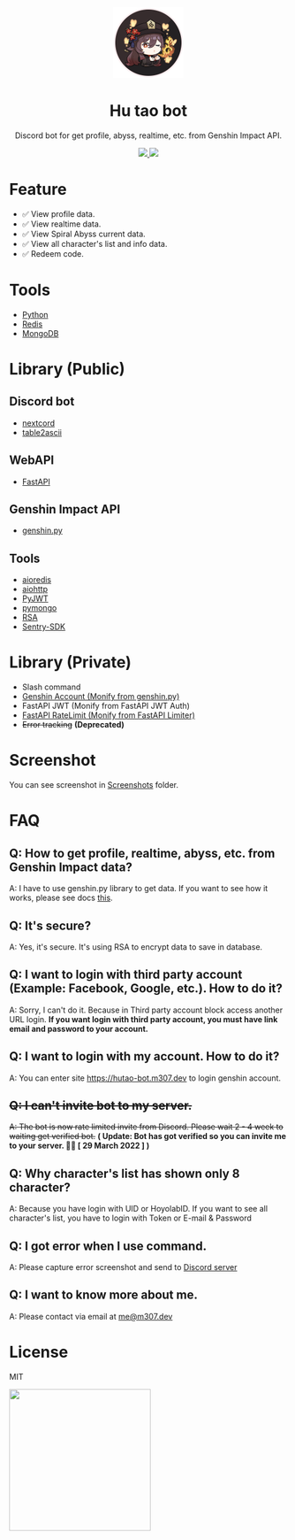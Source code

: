 <div align="center">
  <img width="128" height="128" src="./images/logo.png">
  <h1>Hu tao bot</h1>
  <p>Discord bot for get profile, abyss, realtime, etc. from Genshin Impact API.</p>
  <a href="https://discord.com/api/oauth2/authorize?client_id=937763881152020481&permissions=8&redirect_uri=https%3A%2F%2Fhutao-bot.m307.dev%2Foauth&scope=bot%20applications.commands">
    <img src="https://img.shields.io/badge/Discord-5865F2?style=for-the-badge&logo=discord&logoColor=white" />
  </a>
  <a href="https://hutao-bot.m307.dev">
    <img src="https://img.shields.io/badge/website-000000?style=for-the-badge&logo=About.me&logoColor=white" />
  </a>
</div>

# Feature
- ✅ View profile data.
- ✅ View realtime data.
- ✅ View Spiral Abyss current data.
- ✅ View all character's list and info data.
- ✅ Redeem code.

# Tools
- [Python](https://www.python.org/)
- [Redis](https://redis.io/)
- [MongoDB](https://www.mongodb.com/)

# Library (Public)
## Discord bot
- [nextcord](https://github.com/nextcord/nextcord)
- [table2ascii](https://github.com/DenverCoder1/table2ascii)

## WebAPI 
- [FastAPI](https://fastapi.tiangolo.com/)

## Genshin Impact API
- [genshin.py](https://github.com/thesadru/genshin.py)

## Tools
- [aioredis](https://aioredis.readthedocs.io/en/latest/)
- [aiohttp](https://docs.aiohttp.org/en/stable/)
- [PyJWT](https://pyjwt.readthedocs.io/en/stable/)
- [pymongo](https://github.com/mongodb/mongo-python-driver)
- [RSA](https://stuvel.eu/software/rsa/)
- [Sentry-SDK](https://docs.sentry.io/clients/python/)

# Library (Private)
- Slash command
- [Genshin Account (Monify from genshin.py)](https://github.com/Hu-tao-bot/genshin.py)
- FastAPI JWT (Monify from FastAPI JWT Auth)
- [FastAPI RateLimit (Monify from FastAPI Limiter)](https://github.com/long2ice/fastapi-limiter) 
- ~~Error tracking~~ **(Deprecated)**

# Screenshot
You can see screenshot in [Screenshots](./screenshots/README.md) folder.

# FAQ
## Q: How to get profile, realtime, abyss, etc. from Genshin Impact data?
A: I have to use genshin.py library to get data. If you want to see how it works, please see docs [this](https://thesadru.github.io/genshin.py/genshin_api/).

## Q: It's secure?
A: Yes, it's secure. It's using RSA to encrypt data to save in database.

## Q: I want to login with third party account (Example: Facebook, Google, etc.). How to do it?
A: Sorry, I can't do it. Because in Third party account block access another URL login. **If you want login with third party account, you must have link email and password to your account.** 

## Q: I want to login with my account. How to do it?
A: You can enter site https://hutao-bot.m307.dev to login genshin account.

## ~~Q: I can't invite bot to my server.~~
~~A: The bot is now rate limited invite from Discord. Please wait 2 - 4 week to waiting get verified bot.~~
**( Update: Bot has got verified so you can invite me to your server. 🥳🎉 [ 29 March 2022 ] )**

## Q: Why character's list has shown only 8 character?
A: Because you have login with UID or HoyolabID. If you want to see all character's list, you have to login with Token or E-mail & Password

## Q: I got error when I use command.
A: Please capture error screenshot and send to [Discord server](https://shirabot.xyz/go/hutaosupport)

## Q: I want to know more about me.
A: Please contact via email at [me@m307.dev](mailto:me@m307.dev)

# License
MIT

<img width="256" height="256" src="https://c.tenor.com/yaQtPhN-l14AAAAd/hu-tao-genshin.gif">